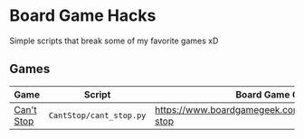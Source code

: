 # Board Game Hacks

Simple scripts that break some of my favorite games xD

## Games

| Game                     | Script         | Board Game Geek                                      |
| ---                      | ---            | ---                                                  |
| [Can't Stop](CantStop/README.md) | `CantStop/cant_stop.py` | https://www.boardgamegeek.com/boardgame/41/cant-stop |
